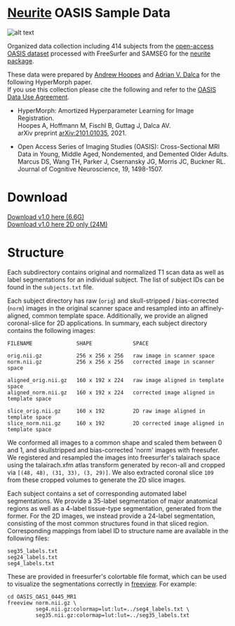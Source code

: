 # [Neurite](https://github.com/adalca/neurite) OASIS Sample Data

![alt text](https://surfer.nmr.mgh.harvard.edu/ftp/data/neurite/data/neurite-oasis-teaser.png)

Organized data collection including 414 subjects from the 
[open-access OASIS dataset](oasis-brains.org) processed with FreeSurfer and SAMSEG for the [neurite package](https://github.com/adalca/neurite). 

These data were prepared by [Andrew Hoopes](https://www.nmr.mgh.harvard.edu/user/3935749) and [Adrian V. Dalca](http://www.mit.edu/~adalca/) for the following HyperMorph paper.  
If you use this collection please cite the following and refer to the 
[OASIS Data Use Agreement](http://oasis-brains.org/#access).

 - HyperMorph: Amortized Hyperparameter Learning for Image Registration.  
   Hoopes A, Hoffmann M, Fischl B, Guttag J, Dalca AV.   
   arXiv preprint [arXiv:2101.01035](https://arxiv.org/abs/2101.01035), 2021. 

  - Open Access Series of Imaging Studies (OASIS): Cross-Sectional MRI Data in Young, Middle Aged, Nondemented, and Demented Older Adults.  
    Marcus DS, Wang TH, Parker J, Csernansky JG, Morris JC, Buckner RL.  
    Journal of Cognitive Neuroscience, 19, 1498-1507.
    
# Download

[Download v1.0 here (6.6G)](http://surfer.nmr.mgh.harvard.edu/ftp/data/neurite/data/neurite-oasis.v1.0.tar)  
[Download v1.0 here 2D only (24M)](http://surfer.nmr.mgh.harvard.edu/ftp/data/neurite/data/neurite-oasis.2d.v1.0.tar)

# Structure

Each subdirectory contains original and normalized T1 scan data as well as
label segmentations for an individual subject. The list of subject IDs can
be found in the `subjects.txt` file.

Each subject directory has raw (`orig`) and skull-stripped / bias-corrected (`norm`)
images in the original scanner space and resampled into an affinely-aligned, common
template space. Additionally, we provide an aligned coronal-slice for 2D applications.
In summary, each subject directory contains the following images:

    FILENAME              SHAPE             SPACE

    orig.nii.gz           256 x 256 x 256   raw image in scanner space
    norm.nii.gz           256 x 256 x 256   corrected image in scanner space

    aligned_orig.nii.gz   160 x 192 x 224   raw image aligned in template space
    aligned_norm.nii.gz   160 x 192 x 224   corrected image aligned in template space

    slice_orig.nii.gz     160 x 192         2D raw image aligned in template space
    slice_norm.nii.gz     160 x 192         2D corrected image aligned in template space

We conformed all images to a common shape and scaled them between 0 and 1, and skullstripped and
bias-corrected 'norm' images with freesufer. We 
registered and resampled the images into freesurfer's talairach space using the talairach.xfm atlas
transform generated by recon-all and cropped via `[(48, 48), (31, 33), (3, 29)]`. We also extracted 
coronal slice `109` from these cropped volumes to generate the 2D slice images.

Each subject contains a set of corresponding automated label segmentations. 
We provide a 35-label segmentation of major anatomical regions as well as a 4-label tissue-type 
segmentation, generated from the former. For the 2D images, we instead provide a 24-label 
segmentation, consisting of the most common structures found in that sliced region. 
Corresponding mappings from label ID to structure name are available in the following files:

    seg35_labels.txt
    seg24_labels.txt
    seg4_labels.txt

These are provided in freesurfer's colortable file format, which can be used to
visualize the segmentations correctly in [freeview](https://surfer.nmr.mgh.harvard.edu/fswiki/FreeviewGuide/FreeviewIntroduction).
For example:

    cd OASIS_OAS1_0445_MR1
    freeview norm.nii.gz \
             seg4.nii.gz:colormap=lut:lut=../seg4_labels.txt \
             seg35.nii.gz:colormap=lut:lut=../seg35_labels.txt



